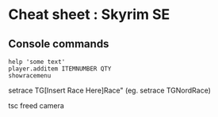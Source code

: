 # Cheat sheet : Skyrim SE

## Console commands

    help 'some text'
    player.additem ITEMNUMBER QTY
    showracemenu

setrace TG[Insert Race Here]Race" 
(eg. setrace TGNordRace)

tsc 
freed camera

